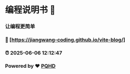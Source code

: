  # 编程说明书 :page_facing_up: 

### 让编程更简单 

### :link: [https://jiangwang-coding.github.io/vite-blog/]

### :alarm_clock: 2025-06-06 12:12:47 

### Powered by :heart:  [PQHD](https://github.com/jiangwang-coding) 